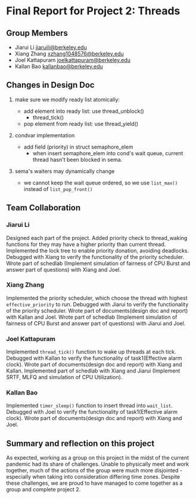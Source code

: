 Final Report for Project 2: Threads
===================================

## Group Members
* Jiarui Li <jiaruili@berkeley.edu>
* Xiang Zhang <xzhang1048576@berkeley.edu>
* Joel Kattapuram <joelkattapuram@berkeley.edu>
* Kallan Bao <kallanbao@berkeley.edu>

## Changes in Design Doc
1. make sure we modify ready list atomically:
    + add element into ready list: use thread_unblock()
        + thread_tick()
    + pop element from ready list: use thread_yield()

2. condvar implementation
    + add field (priority) in struct semaphore_elem
        + when insert semaphore_elem into cond's wait queue, current thread hasn't been blocked in sema.

3. sema's waiters may dynamically change
    + we cannot keep the wait queue ordered, so we use `list_max()` instead of `list_pop_front()`

## Team Collaboration

### Jiarui Li
Designed each part of the project. Added priority check to thread_waking functions for they may have a higher priority than current thread. Implemented the lock tree to enable priority donation, avoiding deadlocks. Debugged with Xiang to verify the functionality of the priority scheduler. Wrote part of schedlab (Implement simulation of fairness of CPU Burst and answer part of questions) with Xiang and Joel.

### Xiang Zhang
Implemented the priority scheduler, which choose the thread with highest `effective_priority` to run. Debugged with Jiarui to verify the functionality of the priority scheduler. Wrote part of documents(design doc and report) with Kallan and Joel. Wrote part of schedlab (Implement simulation of fairness of CPU Burst and answer part of questions) with Jiarui and Joel.

### Joel Kattapuram
Implemented `thread_tick()` function to wake up threads at each tick. Debugged with Kallan to verify the functionality of task1(Effective alarm clock). Wrote part of documents(design doc and report) with Xiang and Kallan. Implemented part of schedlab with Xiang and Jiarui (Implement SRTF, MLFQ and simulation of CPU Utilization).

### Kallan Bao
Implemented `timer_sleep()` function to insert thread into `wait_list`. Debugged with Joel to verify the functionality of task1(Effective alarm clock). Wrote part of documents(design doc and report) with Xiang and Joel.

## Summary and reflection on this project

As expected, working as a group on this project in the midst of the current pandemic had its share of challenges. Unable to physically meet and work together, much of the actions of the group were much more disjointed - especially when taking into consideration differing time zones. Despite these challenges, we are proud to have managed to come together as a group and complete project 2.